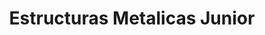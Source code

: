 ---
title: "Estructuras Metalicas Junior"
url: /zona-19-ciudad-de-guatemala/estructuras-metalicas-junior/
shop: general
---